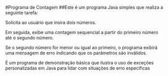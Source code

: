 #Programa de Contagem
##Este é um programa Java simples que realiza a seguinte tarefa:

Solicita ao usuário que insira dois números.

Em seguida, exibe uma contagem sequencial a partir do primeiro número até o segundo número.

Se o segundo número for menor ou igual ao primeiro, o programa exibirá uma mensagem de erro indicando que os parâmetros são inválidos.

É um programa de demonstração básica que ilustra o uso de exceções personalizadas em Java para lidar com situações de erro específicas
